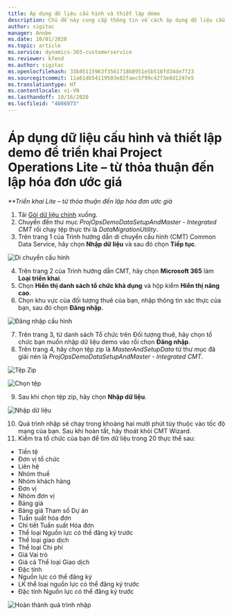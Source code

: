 ```yaml
---
title: Áp dụng dữ liệu cấu hình và thiết lập demo
description: Chủ đề này cung cấp thông tin về cách áp dụng dữ liệu cấu hình và thiết lập demo cho Project Operations.
author: sigitac
manager: Annbe
ms.date: 10/01/2020
ms.topic: article
ms.service: dynamics-365-customerservice
ms.reviewer: kfend
ms.author: sigitac
ms.openlocfilehash: 33b85115963f3561718b8951e5b518fd34de7723
ms.sourcegitcommit: 11a61db54119503e82faec5f99c4273e8d1247e5
ms.translationtype: HT
ms.contentlocale: vi-VN
ms.lasthandoff: 10/16/2020
ms.locfileid: "4086973"
---
```

# <a name="apply-demo-setup-and-configuration-data-for-project-operations-lite-deployment---deal-to-proforma-invoicing"></a>Áp dụng dữ liệu cấu hình và thiết lập demo để triển khai Project Operations Lite – từ thỏa thuận đến lập hóa đơn ước giá

_**Triển khai Lite – từ thỏa thuận đến lập hóa đơn ước giá_

1. Tải [Gói dữ liệu chính](https://download.microsoft.com/download/3/4/1/341bf279-a64f-4baa-af31-ce624859b518/ProjOpsSampleSetupData%20-%20CE%20only%20CMT.zip) xuống. 
2. Chuyển đến thư mục *ProjOpsDemoDataSetupAndMaster - Integrated CMT* rồi chạy tệp thực thi là *DataMigrationUtility*.
3. Trên trang 1 của Trình hướng dẫn di chuyển cấu hình (CMT) Common Data Service, hãy chọn **Nhập dữ liệu** và sau đó chọn **Tiếp tục**.

![Di chuyển cấu hình](./media/1ConfigurationMigration.png)

4. Trên trang 2 của Trình hướng dẫn CMT, hãy chọn **Microsoft 365** làm **Loại triển khai**.
5. Chọn **Hiển thị danh sách tổ chức khả dụng** và hộp kiểm **Hiển thị nâng cao**.
6. Chọn khu vực của đối tượng thuê của bạn, nhập thông tin xác thực của bạn, sau đó chọn **Đăng nhập**.

![Đăng nhập cấu hình](./media/2ConfigurationSignin.png)

7. Trên trang 3, từ danh sách Tổ chức trên Đối tượng thuê, hãy chọn tổ chức bạn muốn nhập dữ liệu demo vào rồi chọn **Đăng nhập**.
8. Trên trang 4, hãy chọn tệp zip là *MasterAndSetupData* từ thư mục đã giải nén là *ProjOpsDemoDataSetupAndMaster - Integrated CMT*.

![Tệp Zip](./media/3ZipFile.png)

![Chọn tệp](./media/4SelectAFile.png)

9. Sau khi chọn tệp zip, hãy chọn **Nhập dữ liệu**.

![Nhập dữ liệu](./media/5ImportData.png)

10. Quá trình nhập sẽ chạy trong khoảng hai mười phút tùy thuộc vào tốc độ mạng của bạn. Sau khi hoàn tất, hãy thoát khỏi CMT Wizard. 
11. Kiểm tra tổ chức của bạn để tìm dữ liệu trong 20 thực thể sau:

- Tiền tệ
- Đơn vị tổ chức
- Liên hệ
- Nhóm thuế
- Nhóm khách hàng
- Đơn vị
- Nhóm đơn vị
- Bảng giá
- Bảng giá Tham số Dự án
- Tuần suất hóa đơn
- Chi tiết Tuần suất Hóa đơn
- Thể loại Nguồn lực có thể đăng ký trước
- Thể loại giao dịch
- Thể loại Chi phí
- Giá Vai trò
- Giá cả Thể loại Giao dịch
- Đặc tính
- Nguồn lực có thể đăng ký
- LK thể loại nguồn lực có thể đăng ký trước
- Đặc tính Nguồn lực có thể đăng ký trước

![Hoàn thành quá trình nhập](./media/6CompleteImport.png)
